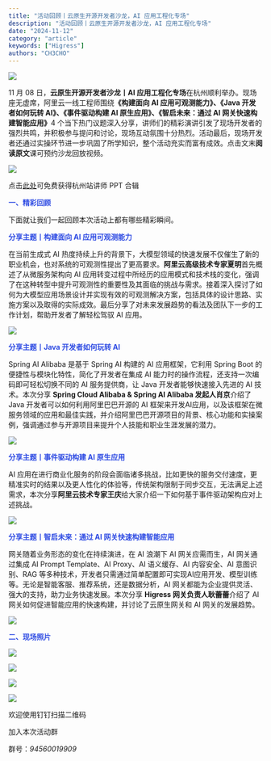 ```yaml
---
title: "活动回顾丨云原生开源开发者沙龙，AI 应用工程化专场"
description: "活动回顾丨云原生开源开发者沙龙，AI 应用工程化专场"
date: "2024-11-12"
category: "article"
keywords: ["Higress"]
authors: "CH3CHO"
---
```


![](https://intranetproxy.alipay.com/skylark/lark/0/2024/png/299576/1731382156261-6cb24f37-a48f-400d-a7b4-456c1c9aa46f.png)

<font style="color:rgba(0, 0, 0, 0.9);">11 月 08 日，</font>**<font style="color:rgba(0, 0, 0, 0.9);">云原生开源开发者沙龙丨AI 应用工程化专场</font>**<font style="color:rgba(0, 0, 0, 0.9);">在杭州顺利举办。现场座无虚席，阿里云一线工程师围绕</font>**<font style="color:rgba(0, 0, 0, 0.9);">《构建面向 AI 应用可观测能力》、《Java 开发者如何玩转 AI》、《事件驱动构建 AI 原生应用》、《智启未来：通过 AI 网关快速构建智能应用》</font>**<font style="color:rgba(0, 0, 0, 0.9);">4 个当下热门议题深入分享，讲师们的精彩演讲引发了现场开发者的强烈共鸣，并积极参与提问和讨论，现场互动氛围十分热烈。活动最后，现场开发者还通过实操环节进一步巩固了所学知识，整个活动充实而富有成效。点击文末</font>**<font style="color:rgba(0, 0, 0, 0.9);">阅读原文</font>**<font style="color:rgba(0, 0, 0, 0.9);">课可预约沙龙回放视频。</font>

![](https://intranetproxy.alipay.com/skylark/lark/0/2024/webp/299576/1731382156318-57cb7c0c-41a4-455d-b41f-b8a7a1a38bc1.webp)

<font style="color:rgba(0, 0, 0, 0.9);">点击</font>[此处](https://developer.aliyun.com/ebook/8397)<font style="color:rgba(0, 0, 0, 0.9);">可免费获得杭州站讲师 PPT 合辑</font>

**<font style="color:rgb(46, 75, 227);">一、精彩回顾</font>**

<font style="color:rgba(0, 0, 0, 0.9);">下面就让我们一起回顾本次活动上都有哪些精彩瞬间。</font>

**<font style="color:rgb(46, 75, 227);">分享主题丨构建面向 AI 应用可观测能力</font>**

<font style="color:rgba(0, 0, 0, 0.9);">在当前生成式 AI 热度持续上升的背景下，大模型领域的快速发展不仅催生了新的职业机会，也对系统的可观测性提出了更高要求。</font>**<font style="color:rgba(0, 0, 0, 0.9);">阿里云高级技术专家夏明</font>**<font style="color:rgba(0, 0, 0, 0.9);">首先概述了从微服务架构向 AI 应用转变过程中所经历的应用模式和技术栈的变化，强调了在这种转型中提升可观测性的重要性及其面临的挑战与需求。接着深入探讨了如何为大模型应用场景设计并实现有效的可观测解决方案，包括具体的设计思路、实施方案以及取得的实际成效。最后分享了对未来发展趋势的看法及团队下一步的工作计划，帮助开发者了解轻松驾驭 AI 应用。</font>

![](https://intranetproxy.alipay.com/skylark/lark/0/2024/webp/299576/1731382156200-e9e21212-f0e3-452a-94cc-181846e2fd01.webp)

**<font style="color:rgb(46, 75, 227);">分享主题丨Java 开发者如何玩转 AI</font>**

<font style="color:rgba(0, 0, 0, 0.9);">Spring AI Alibaba 是基于 Spring AI 构建的 AI 应用框架，它利用 Spring Boot 的便捷性与模块化特性，简化了开发者在集成 AI 能力时的操作流程，还支持一次编码即可轻松切换不同的 AI 服务提供商，让 Java 开发者能够快速接入先进的 AI 技术。本次分享 </font>**<font style="color:rgba(0, 0, 0, 0.9);">Spring Cloud Alibaba & Spring AI Alibaba 发起人肖京</font>**<font style="color:rgba(0, 0, 0, 0.9);">介绍了 Java 开发者可以如何利用阿里巴巴开源的 AI 框架来开发AI应用，以及该框架在微服务领域的应用和最佳实践，并介绍阿里巴巴开源项目的背景、核心功能和实操案例，强调通过参与开源项目来提升个人技能和职业生涯发展的潜力。</font>

![](https://intranetproxy.alipay.com/skylark/lark/0/2024/webp/299576/1731382156334-3f03c1a5-684f-4b4c-9d1f-5df8d63b4ade.webp)

**<font style="color:rgb(46, 75, 227);">分享主题丨事件驱动构建 AI 原生应用</font>**

<font style="color:rgba(0, 0, 0, 0.9);">AI 应用在进行商业化服务的阶段会面临诸多挑战，比如更快的服务交付速度，更精准实时的结果以及更人性化的体验等，传统架构限制于同步交互，无法满足上述需求，本次分享</font>**<font style="color:rgba(0, 0, 0, 0.9);">阿里云技术专家王庆</font>**<font style="color:rgba(0, 0, 0, 0.9);">给大家介绍一下如何基于事件驱动架构应对上述挑战。</font>

![](https://intranetproxy.alipay.com/skylark/lark/0/2024/webp/299576/1731382156631-0deed48e-3e24-4cc1-a8ee-bbdf52b69caf.webp)

**<font style="color:rgb(46, 75, 227);">分享主题丨智启未来：通过 AI 网关快速构建智能应用</font>**

<font style="color:rgba(0, 0, 0, 0.9);">网关随着业务形态的变化在持续演进，在 AI 浪潮下 AI 网关应需而生，AI 网关通过集成 AI Prompt Template、AI Proxy、AI 语义缓存、AI 内容安全、AI 意图识别、RAG 等多种技术，开发者只需通过简单配置即可实现AI应用开发、模型训练等。无论是智能客服、推荐系统，还是数据分析，AI 网关都能为企业提供灵活、强大的支持，助力业务快速发展。本次分享 </font>**<font style="color:rgba(0, 0, 0, 0.9);">Higress 网关负责人耿蕾蕾</font>**<font style="color:rgba(0, 0, 0, 0.9);">介绍了 AI 网关如何促进智能应用的快速构建，并讨论了云原生网关和 AI 网关的发展趋势。</font>

![](https://intranetproxy.alipay.com/skylark/lark/0/2024/webp/299576/1731382156746-c698dd9c-a830-4f23-84e9-d87aeec57d39.webp)

**<font style="color:rgb(46, 75, 227);">二、现场照片</font>**

![](https://intranetproxy.alipay.com/skylark/lark/0/2024/webp/299576/1731382156777-30db8b50-c7b1-4022-8577-701591f43a56.webp)

![](https://intranetproxy.alipay.com/skylark/lark/0/2024/webp/299576/1731382156968-49cbe7c4-3fa3-4f4f-ba6d-15812c79660a.webp)

![](https://intranetproxy.alipay.com/skylark/lark/0/2024/webp/299576/1731382156937-dad66698-95f0-4b67-82cd-5c26a6f79adb.webp)

![](https://intranetproxy.alipay.com/skylark/lark/0/2024/webp/299576/1731382157107-a885b52a-89f2-456e-a665-1a59e498cd62.webp)

<font style="color:rgba(0, 0, 0, 0.9);">欢迎使用钉钉扫描二维码</font>

<font style="color:rgba(0, 0, 0, 0.9);">加入本次活动群</font>

<font style="color:rgba(0, 0, 0, 0.9);">群号：</font>_<font style="color:rgba(0, 0, 0, 0.9);">94560019909</font>_


